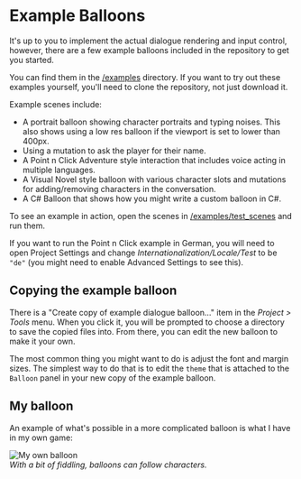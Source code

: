 # Example Balloons

It's up to you to implement the actual dialogue rendering and input control, however, there are a few example balloons included in the repository to get you started.

You can find them in the [/examples](../examples) directory. If you want to try out these examples yourself, you'll need to clone the repository, not just download it.

Example scenes include:

- A portrait balloon showing character portraits and typing noises. This also shows using a low res balloon if the viewport is set to lower than 400px.
- Using a mutation to ask the player for their name.
- A Point n Click Adventure style interaction that includes voice acting in multiple languages.
- A Visual Novel style balloon with various character slots and mutations for adding/removing characters in the conversation.
- A C# Balloon that shows how you might write a custom balloon in C#.

To see an example in action, open the scenes in [/examples/test_scenes](../examples/test_scenes/) and run them.

If you want to run the Point n Click example in German, you will need to open Project Settings and change _Internationalization/Locale/Test_ to be `"de"` (you might need to enable Advanced Settings to see this).

## Copying the example balloon

There is a "Create copy of example dialogue balloon..." item in the _Project > Tools_ menu. When you click it, you will be prompted to choose a directory to save the copied files into. From there, you can edit the new balloon to make it your own.

The most common thing you might want to do is adjust the font and margin sizes. The simplest way to do that is to edit the `theme` that is attached to the `Balloon` panel in your new copy of the example balloon.

## My balloon

An example of what's possible in a more complicated balloon is what I have in my own game:

![My own balloon](real-example.jpg)  
_With a bit of fiddling, balloons can follow characters._
